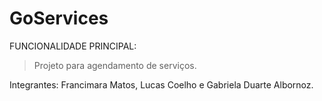 # GoServices
FUNCIONALIDADE PRINCIPAL:
> Projeto para agendamento de serviços.

Integrantes:
 Francimara Matos, Lucas Coelho e Gabriela Duarte Albornoz.
